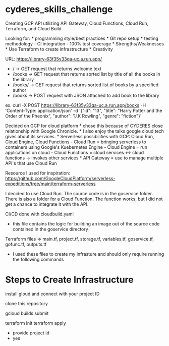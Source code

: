 # cyderes_skills_challenge
Creating GCP API utilizing API Gateway, Cloud Functions, Cloud Run, Terraform, and Cloud Build

Looking for:
	* programming style/best practices
	* Git repo setup
	* testing methodology
		- CI integration
		- 100% test coverage
	* Strengths/Weaknesses
	* Use Terraform to create infrastructure
	* Creativity

URL: https://library-63f35y33qa-uc.a.run.app/
* / -> GET request that returns welcome text
* /books -> GET request that returns sorted list by title of all the books in the library
* /books/<author> -> GET request that returns sorted list of books by a specified author
* /books -> POST request with JSON attached to add book to the library
	
ex. curl -X POST https://library-63f35y33qa-uc.a.run.app/books
-H 'Content-Type: application/json'
-d '{"id": "13", "title": "Harry Potter and the Order of the Pheonix", "author": "J.K Rowling", "genre": "fiction"}'
	

Decided on GCP for cloud platform 
	* chose this because of CYDERES close relationship with Google Chronicle.
	* I also enjoy the talks google cloud tech gives about its services. 
	* Serverless possibilities with GCP: Cloud Run, Cloud Engine, Cloud Functions
		- Cloud Run = bringing serverless to containers using Google's Kuebernetes Engine 
		- Cloud Engine = run applications on cloud
		- Cloud Functions = cloud services <-> cloud functions -> invokes other services
	* API Gateway = use to manage multiple API's that use Cloud Run

Resource I used for inspiration: https://github.com/GoogleCloudPlatform/serverless-expeditions/tree/main/terraform-serverless
  
I decided to use Cloud Run. The source code is in the goservice folder. There is also a folder for a Cloud Function.
The function works, but I did not get a chance to integrate it with the API.

  
CI/CD done with cloudbuild.yaml
 * this file contains the logic for building an image out of the source code contained in the goservice directory

  
Terraform files => main.tf, project.tf, storage.tf, variables.tf, goservice.tf, gofunc.tf, outputs.tf
  - I used these files to create my infrasture and should only require running the following commands

  
# Steps to Create Infrastructure
  
install gloud and connect with your project ID
  
clone this repository

gcloud builds submit
  
terraform init
terraform apply
  - provide project id
  - yes
  

	
